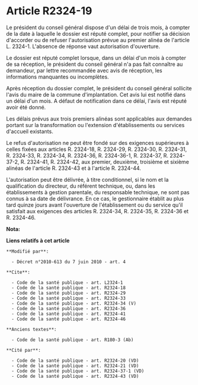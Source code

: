 # Article R2324-19

Le président du conseil général dispose d'un délai de trois mois, à compter de la date à laquelle le dossier est réputé
complet, pour notifier sa décision d'accorder ou de refuser l'autorisation prévue au premier alinéa de l'article L. 2324-1.
L'absence de réponse vaut autorisation d'ouverture. 

Le dossier est réputé complet lorsque, dans un délai d'un mois à compter de sa réception, le président du conseil général n'a
pas fait connaître au demandeur, par lettre recommandée avec avis de réception, les informations manquantes ou incomplètes. 

Après réception du dossier complet, le président du conseil général sollicite l'avis du maire de la commune d'implantation.
Cet avis lui est notifié dans un délai d'un mois. A défaut de notification dans ce délai, l'avis est réputé avoir été donné. 

Les délais prévus aux trois premiers alinéas sont applicables aux demandes portant sur la transformation ou l'extension
d'établissements ou services d'accueil existants. 

Le refus d'autorisation ne peut être fondé sur des exigences supérieures à celles fixées aux articles R. 2324-18, R. 2324-29,
R. 2324-30, R. 2324-31, R. 2324-33, R. 2324-34, R. 2324-36, R. 2324-36-1, R. 2324-37, R. 2324-37-2, R. 2324-41, R. 2324-42,
aux premier, deuxième, troisième et sixième alinéas de l'article R. 2324-43 et à l'article R. 2324-44. 

L'autorisation peut être délivrée, à titre conditionnel, si le nom et la qualification du directeur, du référent technique,
ou, dans les établissements à gestion parentale, du responsable technique, ne sont pas connus à sa date de délivrance. En ce
cas, le gestionnaire établit au plus tard quinze jours avant l'ouverture de l'établissement ou du service qu'il satisfait aux
exigences des articles R. 2324-34, R. 2324-35, R. 2324-36 et R. 2324-46.

**Nota:**



**Liens relatifs à cet article**

	**Modifié par**:

	  - Décret n°2010-613 du 7 juin 2010 - art. 4

	**Cite**:

	  - Code de la santé publique - art. L2324-1
	  - Code de la santé publique - art. R2324-18
	  - Code de la santé publique - art. R2324-29
	  - Code de la santé publique - art. R2324-33
	  - Code de la santé publique - art. R2324-34 (V)
	  - Code de la santé publique - art. R2324-36
	  - Code de la santé publique - art. R2324-41
	  - Code de la santé publique - art. R2324-46

	**Anciens textes**:

	  - Code de la santé publique - art. R180-3 (Ab)

	**Cité par**:

	  - Code de la santé publique - art. R2324-20 (VD)
	  - Code de la santé publique - art. R2324-21 (VD)
	  - Code de la santé publique - art. R2324-37-1 (VD)
	  - Code de la santé publique - art. R2324-43 (VD)
